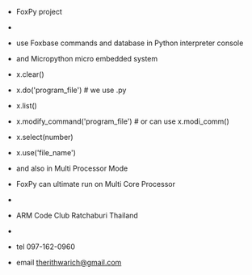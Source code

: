 - FoxPy project
- 
- use Foxbase commands and database in Python interpreter console 
- and Micropython micro embedded system
- x.clear()
- x.do('program_file') # we use .py 
- x.list()
- x.modify_command('program_file') # or can use x.modi_comm()
- x.select(number)
- x.use('file_name')

- and also in Multi Processor Mode
- FoxPy can ultimate run on Multi Core Processor
- 
- ARM Code Club Ratchaburi Thailand
- 
- tel 097-162-0960
- email therithwarich@gmail.com

